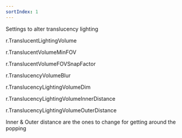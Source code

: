 ```yaml
---
sortIndex: 1
---
```


Settings to alter translucency lighting

r.TranslucentLightingVolume

r.TranslucentVolumeMinFOV

r.TranslucentVolumeFOVSnapFactor

r.TranslucencyVolumeBlur

r.TranslucencyLightingVolumeDim

r.TranslucencyLightingVolumeInnerDistance

r.TranslucencyLightingVolumeOuterDistance

Inner & Outer distance are the ones to change for getting around the popping
